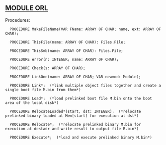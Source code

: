 
## [MODULE ORL](https://github.com/io-core/Build/blob/main/ORL.Mod)

Procedures:

```
  PROCEDURE MakeFileName(VAR FName: ARRAY OF CHAR; name, ext: ARRAY OF CHAR);
```
```
  PROCEDURE ThisFile(name: ARRAY OF CHAR): Files.File;
```
```
  PROCEDURE ThisSmb(name: ARRAY OF CHAR): Files.File;
```
```
  PROCEDURE error(n: INTEGER; name: ARRAY OF CHAR);
```
```
  PROCEDURE Check(s: ARRAY OF CHAR);
```
```
  PROCEDURE LinkOne(name: ARRAY OF CHAR; VAR newmod: Module);
```
```
  PROCEDURE Link*;  (*link multiple object files together and create a single boot file M.bin from them*)
```
```
  PROCEDURE Load*;  (*load prelinked boot file M.bin onto the boot area of the local disk*)
```
```
  PROCEDURE RelocateLoaded*(start, dst: INTEGER);  (*relocate prelinked binary loaded at Mem[start] for execution at dst*)
```
```
  PROCEDURE Relocate*;  (*relocate prelinked binary M.bin for execution at destadr and write result to output file R.bin*)
```
```
  PROCEDURE Execute*;  (*load and execute prelinked binary M.bin*)
```
